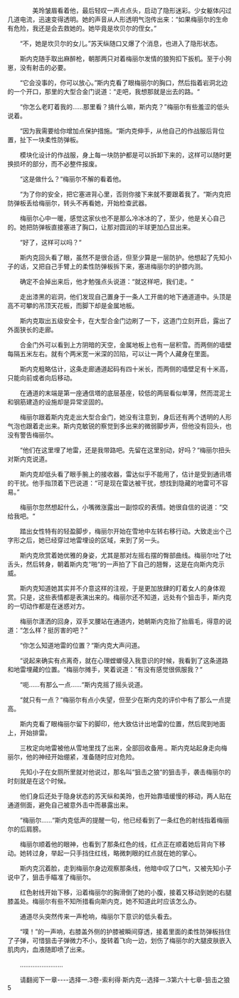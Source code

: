 <div class="read-content j_readContent" id="">
                <p>　　　　美玲皱眉看着他，最后轻叹一声点点头，启动了隐形迷彩。少女躯体闪过几道电流，迅速变得透明。她的声音从人形透明气泡传出来：“如果梅丽尔的生命有危险，我还是会去救她的。她毕竟是坎贝尔的侄女。”<p>　　“不，她是坎贝尔的女儿。”苏天纵随口又爆了个消息，也进入了隐形状态。<p>　　斯内克随手取出麻醉枪，朝那两只对着梅丽尔发情的狼狗扣下扳机。至于小狗崽，没有射击的必要。<p>　　“它会没事的，你可以放心。”斯内克看了眼梅丽尔的胸口，然后指着岩洞北边的一个开口，那里的大型合金门说道：“走吧，我想那就是出去的路。“<p>　　“你怎么老盯着我的……那里看？搞什么嘛，斯内克？”梅丽尔有些羞涩的低头说着。<p>　　“因为我需要给你增加点保护措施。“斯内克伸手，从他自己的作战服后背位置，扯下一块柔性防弹板。<p>　　模块化设计的作战服，身上每一块防护都是可以拆卸下来的，这样可以随时更换损坏的部分，而不必整件报废。<p>　　“这是做什么？“梅丽尔不解的看着他。<p>　　“为了你的安全，把它塞进背心里，否则你接下来就不要跟着我了。“斯内克把防弹板丢给梅丽尔，转头不再看她，开始检查武器。<p>　　梅丽尔心中一暖，感觉这家伙也不是那么冷冰冰的了，至少，他是关心自己的。她把防弹板直接塞进了胸口，让那对圆润的半球更加凸显出来。<p>　　“好了，这样可以吗？“<p>　　斯内克回头看了眼，虽然不是很合适，但至少算是一层防护。他想起了先知小子的话，又把自己手臂上的柔性防弹板拆下来，塞进梅丽尔的护膝内测。<p>　　确定不会掉出来后，他才勉强点头说道：“就这样吧，我们走。“<p>　　走出漆黑的岩洞，他们发现自己置身于一条人工开凿的地下通道道中。头顶是高不可攀的吊顶天花板，而脚下却是金属地板。<p>　　斯内克取出五级安全卡，在大型合金门边刷了一下，这道门立刻开启，露出了外面狭长的走廊。<p>　　合金门外可以看到上方阴暗的天空，金属地板上也有一层积雪。而两侧的墙壁每隔五米左右。就有个两米宽一米深的凹陷，可以让一两个人藏身在里面。<p>　　斯内克粗略估计，这条走廊通道起码有四十米长，而两侧的墙壁足有十米高，只能向前或者向后移动。<p>　　在通道的末端是第一座通信塔的底层基座，较低的两层看似单薄，然而混泥土和钢筋建造的设施却是异常坚固的。<p>　　梅丽尔跟着斯内克走出大型合金门，她没有注意到，身后还有两个透明的人形气泡也跟着走出来。斯内克敏锐的察觉到多出来的微弱脚步声，但他没有回头，也没有警告梅丽尔。<p>　　“他们在这里埋了地雷，还是我带路吧。先留在这里别动，好吗？“梅丽尔扭头对斯内克说道。<p>　　斯内克却低头看了眼手腕上的接收器，雷达似乎不能用了，估计是受到通讯塔的干扰。他手指顶着下巴说道：“可是现在雷达被干扰，想找到隐藏的地雷可不容易。”<p>　　梅丽尔忽然想起什么，小嘴微涨露出一副惊叹的表情。她很自信的说道：“交给我吧。“<p>　　踏出女性特有的轻盈脚步，梅丽尔开始在雪地中左转右移行动。大致走出个己字形之后，她已经穿过地雷埋设的区域，来到了另一头。<p>　　斯内克欣赏着她优雅的身姿，尤其是那对左摇右摆的臀部曲线。梅丽尔吐了吐舌头，然后转身，朝着斯内克“啪“的一声拍了下自己的翘臀，这是在向斯内克示威。<p>　　斯内克知道她其实并不介意这样的注视，于是更加放肆的盯着女人的身体观赏。只是，这些表情都是表演出来的。梅丽尔还不知道，远处有个狙击手，斯内克的一切动作都是在迷惑对方。<p>　　梅丽尔潇洒的回身，双手叉腰站在通道内，她朝斯内克抬了抬眉毛，得意的说道：“怎么样？挺厉害的吧？”<p>　　“你怎么知道地雷的位置？“斯内克大声问道。<p>　　“说起来确实有点离奇，就在心理螳螂侵入我意识的时候，我看到了这条道路和地雷埋藏的位置。“梅丽尔摊手，笑着说道：”有没有感觉很佩服我？“<p>　　“呃……有那么一点……“斯内克摇了摇头说道。<p>　　“就只有一点？“梅丽尔有点小失望，但至少在斯内克的评价中有了那么一点提高。<p>　　斯内克看了眼梅丽尔留下的脚印，他大致估计出地雷的位置，然后爬到地面上，开始排雷。<p>　　三枚定向地雷被他从雪地里找了出来，全部回收备用.。斯内克站起身走向梅丽尔，他的神经开始绷紧，准备随时应对危险。<p>　　先知小子在女厕所里就对他说过，那名叫“狙击之狼“的狙击手，袭击梅丽尔的时刻就是在这个时候。<p>　　他们身后还处于隐身状态的苏天纵和美玲，也开始靠墙缓慢的移动，两人贴在通道侧面，避免自己被意外击中而暴露出来。<p>　　“梅丽尔……“斯内克低声的提醒一句，他已经看到了一条红色的射线指着梅丽尔的后肩膀。<p>　　梅丽尔顺着他的眼神，也看到了那条红色的线，红点正在顺着她后背向下移动。她转过身，举起一只手挡住红线，略微刺眼的红点就在她的掌心。<p>　　斯内克沉着脸，走到梅丽尔身边观察那条线，他暗中叹了口气，又被先知小子说中了，狙击手瞄准了梅丽尔。<p>　　红色射线开始下移，沿着梅丽尔的胸滑倒了她的小腹，接着又移动到她的右腿膝盖处。梅丽尔有些不知所措看向斯内克，她不知道此时应该怎么办。<p>　　通道尽头突然传来一声枪响，梅丽尔下意识的低头看去。<p>　　“噗！”的一声响，右膝盖外侧的护膝被瞬间穿透，接着里面的柔性防弹板挡住了子弹，可惜狙击子弹微力不小，旋转着飞向一边，划伤了梅丽尔的大腿皮肤嵌入肌肉内，血液随即喷了出来。<p>　　……………………<p>　　请翻阅下一章----选择一.3卷-索利得·斯内克--选择一.3第六十七章-狙击之狼5<p> 
            </div>